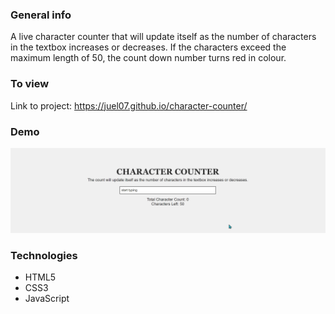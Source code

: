 ### General info

A live character counter that will update itself as the number of characters in the textbox
increases or decreases. If the characters exceed the maximum length of 50, the count down number turns red in colour.

### To view

Link to project: https://juel07.github.io/character-counter/

### Demo

![quick website demo](website-demo.gif)

### Technologies

- HTML5
- CSS3
- JavaScript
